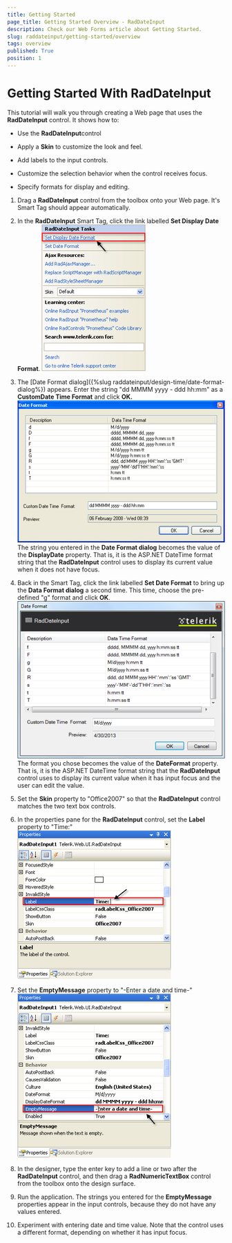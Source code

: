```yaml
---
title: Getting Started
page_title: Getting Started Overview - RadDateInput
description: Check our Web Forms article about Getting Started.
slug: raddateinput/getting-started/overview
tags: overview
published: True
position: 1
---
```


# Getting Started With RadDateInput




This tutorial will walk you through creating a Web page that uses the **RadDateInput** control. It shows how to:

* Use the **RadDateInput**control

* Apply a **Skin** to customize the look and feel.

* Add labels to the input controls.

* Customize the selection behavior when the control receives focus.

* Specify formats for display and editing.


1. Drag a **RadDateInput** control from the toolbox onto your Web page. It's Smart Tag should appear automatically.

1. In the **RadDateInput** Smart Tag, click the link labelled **Set Display Date Format**.
![Set DisplayDateFormat](images/SetDisplayDateFormat.png)

1. The [Date Format dialog]({%slug raddateinput/design-time/date-format-dialog%}) appears. Enter the string "dd MMMM yyyy - ddd hh:mm" as a **CustomDate Time Format** and click **OK.**
![DateFormat editor](images/DateFormatEditor.png)
	The string you entered in the **Date Format dialog** becomes the value of the **DisplayDate** property. That is, it is the ASP.NET DateTime format string that the **RadDateInput** control uses to display its current value when it does not have focus.

1. Back in the Smart Tag, click the link labelled **Set Date Format** to bring up the **Data Format dialog** a second time. This time, choose the pre-defined "g" format and click **OK**.
![DateFormat](images/DateFormat.png)
	The format you chose becomes the value of the **DateFormat** property. That is, it is the ASP.NET DateTime format string that the **RadDateInput** control uses to display its current value when it has input focus and the user can edit the value.

1. Set the **Skin** property to "Office2007" so that the **RadDateInput** control matches the two text box controls.

1. In the properties pane for the **RadDateInput** control, set the **Label** property to "Time:"
![Label](images/RadDateInputLabel.png)

1. Set the **EmptyMessage** property to "-Enter a date and time-"
![Empty Message](images/RadDateInputEmptyMessage.png)

1. In the designer, type the enter key to add a line or two after the **RadDateInput** control, and then drag a **RadNumericTextBox** control from the toolbox onto the design surface.

1. Run the application. The strings you entered for the **EmptyMessage** properties appear in the input controls, because they do not have any values entered.

1. Experiment with entering date and time value. Note that the control uses a different format, depending on whether it has input focus.

